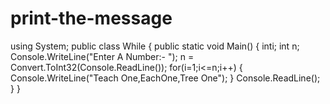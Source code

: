 # print-the-message
using System;
public class While
	{
public static void Main()
		{
			inti;
			int n;
			Console.WriteLine("Enter A Number:- ");
			n = Convert.ToInt32(Console.ReadLine());
			for(i=1;i<=n;i++)
			{
				Console.WriteLine("Teach One,EachOne,Tree One");
				}
			Console.ReadLine();
			}
	}

